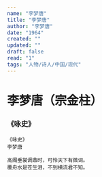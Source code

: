 ```yaml
---
name: "李梦唐"
title: "李梦唐"
author: "李梦唐"
date: "1964"
created: ""
updated: ""
draft: false
read: "1"
tags: "人物/诗人/中国/现代"
---
```


# 李梦唐（宗金柱）

### 《咏史》
```
《咏史》
李梦唐

高阁垂裳调鼎时，可怜天下有微词。
覆舟水是苍生泪，不到横流君不知。
```